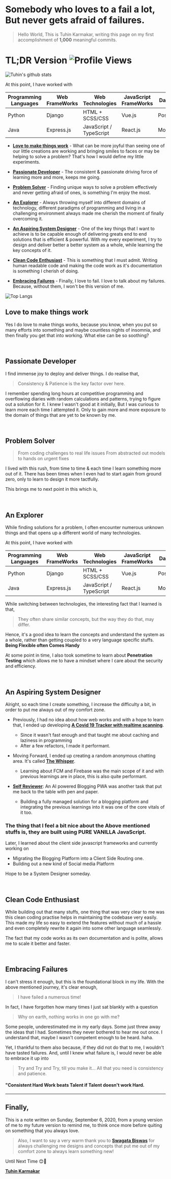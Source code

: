 # Somebody who loves to a fail a lot, But never gets afraid of failures.

> Hello World, This is Tuhin Karmakar, writing this page on my first accomplishment of **1,000** meaningful commits.

# TL;DR Version ![Profile Views](https://komarev.com/ghpvc/?username=tuhinkarmakar3882&color=green)

![Tuhin's github stats](https://github-readme-stats.vercel.app/api?username=tuhinkarmakar3882&count_private=true&show_icons=true)

At this point, I have worked with

| Programming Languages | Web FrameWorks | Web Technologies        | JavaScript FrameWorks | Databases | Cloud Technology | Design Systems      |
| ------                | ------         | ------                  | ------                | ------    | ------           | ------              |
| Python                | Django         | HTML + SCSS/CSS         | Vue.js                | PostgreSQL| Firebase         | Figma (Prototyping) |
| Java                  | Express.js     | JavaScript / TypeScript | React.js              | MongoDB   | AWS              | Material Design     |


- **[Love to make things work](#love-to-make-things-work)** - What can be more joyful than seeing one of our little creations are working and bringing smiles to faces or may be helping to solve a problem? That's how I would define my little experiments.

- **[Passionate Developer](#passionate-developer)** - The consistent & passionate driving force of learning more and more, keeps me going.

- **[Problem Solver](#problem-solver)** - Finding unique ways to solve a problem effectively and never getting afraid of ones, is something I'm enjoy the most.

- **[An Explorer](#an-explorer)** - Always throwing myself into different domains of technology, different paradigms of programming and living in a challenging environment always made me cherish the moment of finally overcoming it.

- **[An Aspiring System Designer](#an-aspiring-system-designer)** - One of the key things that I want to achieve is to be capable enough of delivering greats end to end solutions that is efficient & powerful. With my every experiment, I try to design and deliver better a better system as a whole, while learning the key concepts of it.

- **[Clean Code Enthusiast](#clean-code-enthusiast)** - This is something that I must admit. Writing human readable code and making the code work as it's documentation is something I cherish of doing.

- **[Embracing Failures](#embracing-failures)** - Finally, I love to fail. I love to talk about my failures. Because, without them, I won't be this version of me.

![Top Langs](https://github-readme-stats.vercel.app/api/top-langs/?username=tuhinkarmakar3882&langs_count=10&layout=compact)

## Love to make things work
Yes I do love to make things works, because you know, when you put so many efforts into something and maybe countless nights of insomnia, and then finally you get that into working. What else can be so soothing?

<br>

## Passionate Developer
I find immense joy to deploy and deliver things. I do realise that,
> Consistency & Patience is the key factor over here.

I remember spending long hours at competitive programming and overflowing diaries with random calculations and patterns, trying to figure out a solution for it. I knew I wasn't good at it initially, But I was curious to learn more each time I attempted it. Only to gain more and more exposure to the domain of things that are yet to be known by me.

<br>

## Problem Solver
> From coding challenges to real life issues
> From abstracted out models to hands on urgent fixes

I lived with this rush, from time to time & each time I learn something more out of it. There has been times when I even had to start again from ground zero, only to learn to design it more tactfully.

This brings me to next point in this which is,

<br>

## An Explorer
While finding solutions for a problem, I often encounter numerous unknown things and that opens up a different world of many technologies.

At this point, I have worked with

| Programming Languages | Web FrameWorks | Web Technologies        | JavaScript FrameWorks | Databases | Cloud Technology | Design Systems      |
| ------                | ------         | ------                  | ------                | ------    | ------           | ------              |
| Python                | Django         | HTML + SCSS/CSS         | Vue.js                | PostgreSQL| Firebase         | Figma (Prototyping) |
| Java                  | Express.js     | JavaScript / TypeScript | React.js              | MongoDB   | AWS              | Material Design     |


While switching between technologies, the interesting fact that I learned is that,

> They often share similar concepts, but the way they do that, may differ.

Hence, it's a good idea to learn the concepts and understand the system as a whole, rather than getting coupled to a very language specific stuffs.
**Being Flexible often Comes Handy**

At some point in time, I also took sometime to learn about **Penetration Testing** which allows me to have a mindset where I care about the security and efficiency.

<br>

## An Aspiring System Designer
Alright, so each time I create something, I increase the difficulty a bit, in order to put me always out of my comfort zone.

- Previously, I had no idea about how web works and with a hope to learn that, I ended up developing **[A Covid 19 Tracker with realtime scanning](https://covid19response.live)**.
    - Since it wasn't fast enough and that taught me about caching and laziness in programming
    - After a few refactors, I made it performant.

- Moving Forward, I ended up creating a random anonymous chatting area. It's called  **[The Whisper](https://whisper.nubes.live)**.
    - Learning about FCM and Firebase was the main scope of it and with previous learnings are in place, this is also quite performant.

- **[Self Reviewer](https://self.reviewer.nubes.live)**: An AI powered Blogging PWA was another task that put me back to the table with pen and paper.
    - Building a fully managed solution for a blogging platform and integrating the previous learnings into it was one of the core vitals of it too.


### The thing that I feel a bit nice about the Above mentioned stuffs is, they are built using PURE VANILLA JavaScript.

Later, I learned about the client side javascript frameworks and currently working on
- Migrating the Blogging Platform into a Client Side Routing one.
- Building out a new kind of Social media Platform

Hope to be a System Designer someday.

<br>

## Clean Code Enthusiast
While building out that many stuffs, one thing that was very clear to me was this clean coding practise helps in maintaining the codebase very easily. This made my life so easy to extend the features without much of a hassle and even completely rewrite it again into some other language seamlessly.

The fact that my code works as its own documentation and is polite, allows me to scale it better and faster.

<br>

## Embracing Failures
I can't stress it enough, but this is the foundational block in my life. With the above mentioned journey, it's clear enough,
> I have failed a numerous time!

In fact, I have forgotten how many times I just sat blankly with a question
> Why on earth, nothing works in one go with me?

Some people, underestimated me in my early days. Some just threw away the ideas that I had. Sometimes they never bothered to hear me out once. I understand that, maybe I wasn't competent enough to be heard. haha.

Yet, I thankful to them also because, if they did not do that to me, I wouldn't have tasted failures. And, until I knew what failure is, I would never be able to embrace it up into

> Try and Try and Try, till you make it... All that you need is consistency and patience.

#### "Consistent Hard Work beats Talent if Talent doesn't work Hard.

---

## Finally,

This is a note written on Sunday, September 6, 2020, from a young version of me to my future version to remind me, to think once more before quiting on something that you always love.

> Also, I want to say a very warm thank you to **[Swagata Biswas](https://www.linkedin.com/in/swagata-biswas-uiux/)** for always challenging me designs and concepts that put me out of my comfort zone to always learn something new!

  

Until Next Time 😊🥳

**[Tuhin Karmakar](https://www.linkedin.com/in/tuhinkarmakar3882/)**


